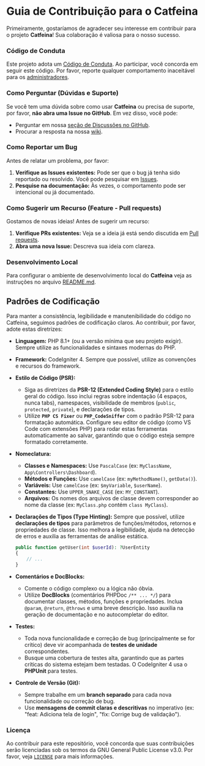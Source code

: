 # Guia de Contribuição para o Catfeina

Primeiramente, gostaríamos de agradecer seu interesse em contribuir para o projeto **Catfeina**! Sua colaboração é valiosa para o nosso sucesso.

### Código de Conduta

Este projeto adota um [Código de Conduta](https://github.com/luizcmarin/catfeina/blob/main/CODE_OF_CONDUCT.md). Ao participar, você concorda em seguir este código. Por favor, reporte qualquer comportamento inaceitável para os [administradores](luizcmarin@gmail.com).

### Como Perguntar (Dúvidas e Suporte)

Se você tem uma dúvida sobre como usar **Catfeina** ou precisa de suporte, por favor, **não abra uma Issue no GitHub**. Em vez disso, você pode:

  * Perguntar em nossa [seção de Discussões no GitHub](https://github.com/luizcmarin/catfeina/discussions).
  * Procurar a resposta na nossa [wiki](https://github.com/luizcmarin/catfeina/wiki).

### Como Reportar um Bug

Antes de relatar um problema, por favor:

1.  **Verifique as Issues existentes:** Pode ser que o bug já tenha sido reportado ou resolvido. Você pode pesquisar em [Issues](https://github.com/luizcmarin/catfeina/issues).
2.  **Pesquise na documentação:** Às vezes, o comportamento pode ser intencional ou já documentado.

### Como Sugerir um Recurso (Feature - Pull requests)

Gostamos de novas ideias! Antes de sugerir um recurso:

1.  **Verifique PRs existentes:** Veja se a ideia já está sendo discutida em [Pull requests](https://github.com/luizcmarin/catfeina/pulls).
2.  **Abra uma nova Issue:** Descreva sua ideia com clareza.

### Desenvolvimento Local

Para configurar o ambiente de desenvolvimento local do **Catfeina** veja as instruções no arquivo [README.md](https://github.com/luizcmarin/catfeina/blob/main/README.md).

## Padrões de Codificação

Para manter a consistência, legibilidade e manutenibilidade do código no Catfeina, seguimos padrões de codificação claros. Ao contribuir, por favor, adote estas diretrizes:

  * **Linguagem:** PHP 8.1+ (ou a versão mínima que seu projeto exigir). Sempre utilize as funcionalidades e sintaxes modernas do PHP.

  * **Framework:** CodeIgniter 4. Sempre que possível, utilize as convenções e recursos do framework.

  * **Estilo de Código (PSR):**

      * Siga as diretrizes da **PSR-12 (Extended Coding Style)** para o estilo geral do código. Isso inclui regras sobre indentação (4 espaços, nunca tabs), namespaces, visibilidade de membros (`public`, `protected`, `private`), e declarações de tipos.
      * Utilize **`PHP CS Fixer`** ou **`PHP_CodeSniffer`** com o padrão PSR-12 para formatação automática. Configure seu editor de código (como VS Code com extensões PHP) para rodar estas ferramentas automaticamente ao salvar, garantindo que o código esteja sempre formatado corretamente.

  * **Nomeclatura:**

      * **Classes e Namespaces:** Use `PascalCase` (ex: `MyClassName`, `App\Controllers\Dashboard`).
      * **Métodos e Funções:** Use `camelCase` (ex: `myMethodName()`, `getData()`).
      * **Variáveis:** Use `camelCase` (ex: `$myVariable`, `$userName`).
      * **Constantes:** Use `UPPER_SNAKE_CASE` (ex: `MY_CONSTANT`).
      * **Arquivos:** Os nomes dos arquivos de classe devem corresponder ao nome da classe (ex: `MyClass.php` contém `class MyClass`).

  * **Declarações de Tipos (Type Hinting):** Sempre que possível, utilize **declarações de tipos** para parâmetros de funções/métodos, retornos e propriedades de classe. Isso melhora a legibilidade, ajuda na detecção de erros e auxilia as ferramentas de análise estática.

    ```php
    public function getUser(int $userId): ?UserEntity
    {
        // ...
    }
    ```

  * **Comentários e DocBlocks:**

      * Comente o código complexo ou a lógica não óbvia.
      * Utilize **DocBlocks** (comentários PHPDoc `/** ... */`) para documentar classes, métodos, funções e propriedades. Inclua `@param`, `@return`, `@throws` e uma breve descrição. Isso auxilia na geração de documentação e no autocompletar do editor.

  * **Testes:**

      * Toda nova funcionalidade e correção de bug (principalmente se for crítico) deve vir acompanhada de **testes de unidade** correspondentes.
      * Busque uma cobertura de testes alta, garantindo que as partes críticas do sistema estejam bem testadas. O CodeIgniter 4 usa o **PHPUnit** para testes.

  * **Controle de Versão (Git):**

      * Sempre trabalhe em um **branch separado** para cada nova funcionalidade ou correção de bug.
      * Use **mensagens de commit claras e descritivas** no imperativo (ex: "feat: Adiciona tela de login", "fix: Corrige bug de validação").

### Licença

Ao contribuir para este repositório, você concorda que suas contribuições serão licenciadas sob os termos da GNU General Public License v3.0.
Por favor, veja [`LICENSE`](https://github.com/luizcmarin/catfeina/blob/main/LICENSE) para mais informações.
